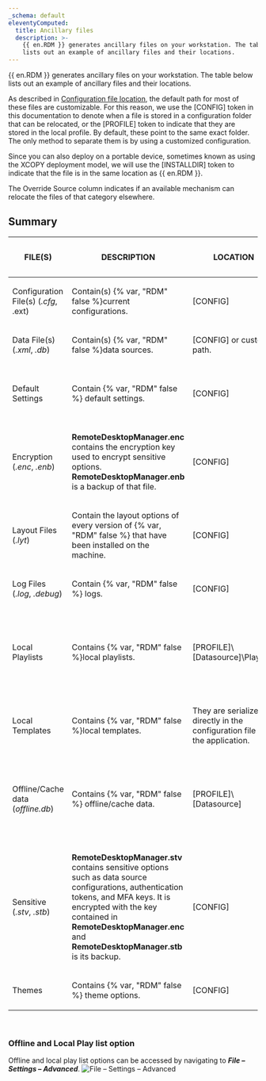 ```yaml
---
_schema: default
eleventyComputed:
  title: Ancillary files
  description: >-
    {{ en.RDM }} generates ancillary files on your workstation. The table below
    lists out an example of ancillary files and their locations.
---
```

{{ en.RDM }} generates ancillary files on your workstation. The table below lists out an example of ancillary files and their locations.

As described in [Configuration file location](/rdm/windows/installation/client/configuration-file-location/), the default path for most of these files are customizable. For this reason, we use the \[CONFIG\] token in this documentation to denote when a file is stored in a configuration folder that can be relocated, or the \[PROFILE\] token to indicate that they are stored in the local profile. By default, these point to the same exact folder. The only method to separate them is by using a customized configuration.

Since you can also deploy on a portable device, sometimes known as using the XCOPY deployment model, we will use the \[INSTALLDIR\] token to indicate that the file is in the same location as {{ en.RDM }}.

The Override Source column indicates if an available mechanism can relocate the files of that category elsewhere.

## Summary

<table><thead><tr><th><p><strong>FILE(S)</strong></p></th><th><p><strong>DESCRIPTION</strong></p></th><th><p><strong>LOCATION</strong></p></th><th><p><strong>OVERRIDE SOURCE</strong></p></th></tr></thead><tbody><tr><td><p>Configuration File(s) (<em>.cfg</em>, .ext)</p></td><td><p>Contain(s) {% var, "RDM" false %}current configurations.</p></td><td><p>[CONFIG]</p></td><td><p>None</p></td></tr><tr><td><p>Data File(s) (<em>.xml</em>, <em>.db</em>)</p></td><td><p>Contain(s) {% var, "RDM" false %}data sources.</p></td><td><p>[CONFIG] or custom path.</p></td><td><p>None</p></td></tr><tr><td><p>Default Settings</p></td><td><p>Contain {% var, "RDM" false %} default settings.</p></td><td><p>[CONFIG]</p></td><td><p>Data source settings (System Settings)</p></td></tr><tr><td><p>Encryption (<em>.enc</em>, <em>.enb</em>)</p></td><td><p><strong>RemoteDesktopManager.enc</strong> contains the encryption key used to encrypt sensitive options. <strong>RemoteDesktopManager.enb</strong> is a backup of that file.</p></td><td><p>[CONFIG]</p></td><td><p>None</p></td></tr><tr><td><p>Layout Files (<em>.lyt</em>)</p></td><td><p>Contain the layout options of every version of {% var, "RDM" false %} that have been installed on the machine.</p></td><td><p>[CONFIG]</p></td><td><p>None</p></td></tr><tr><td><p>Log Files (<em>.log</em>, <em>.debug</em>)</p></td><td><p>Contain {% var, "RDM" false %} logs.</p></td><td><p>[CONFIG]</p></td><td><p>None</p></td></tr><tr><td><p>Local Playlists</p></td><td><p>Contains {% var, "RDM" false %}local playlists.</p></td><td><p>[PROFILE]\[Datasource]\Playlists</p></td><td><p>Use application directory for local playlist will use instead [INSTALLDIR]</p></td></tr><tr><td><p>Local Templates</p></td><td><p>Contains {% var, "RDM" false %}local templates.</p></td><td><p>They are serialized directly in the configuration file of the application.</p></td><td><p>None</p></td></tr><tr><td><p>Offline/Cache data (<em>offline.db</em>)</p></td><td><p>Contains {% var, "RDM" false %} offline/cache data.</p></td><td><p>[PROFILE]\[Datasource]</p></td><td><p>Use application directory for online cache will use instead [INSTALLDIR]</p></td></tr><tr><td><p>Sensitive (<em>.stv</em>, <em>.stb</em>)</p></td><td><p><strong>RemoteDesktopManager.stv</strong> contains sensitive options such as data source configurations, authentication tokens, and MFA keys. It is encrypted with the key contained in <strong>RemoteDesktopManager.enc</strong> and <strong>RemoteDesktopManager.stb</strong> is its backup.</p></td><td><p>[CONFIG]</p></td><td><p>None</p></td></tr><tr><td><p>Themes</p></td><td><p>Contains {% var, "RDM" false %}    theme options.</p></td><td><p>[CONFIG]</p></td><td><p>None</p></td></tr></tbody></table>

&nbsp;

### Offline and Local Play list option

Offline and local play list options can be accessed by navigating to ***File – Settings – Advanced***. ![File – Settings – Advanced](https://cdnweb.devolutions.net/docs/RDMW6081_2024_2.png "File – Settings – Advanced")